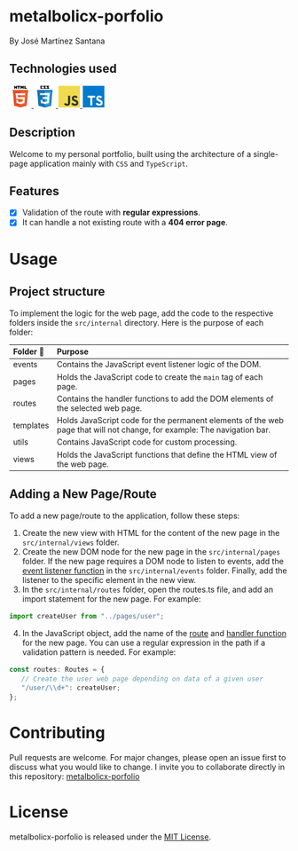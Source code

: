 # metalbolicx-porfolio

By José Martínez Santana

## Technologies used

<p align="left">
    <a href="https://www.w3.org/html/" target="_blank" rel="noreferrer">
        <img src="https://raw.githubusercontent.com/devicons/devicon/master/icons/html5/html5-original-wordmark.svg" alt="html5" width="40" height="40"/>
    </a>
    <a href="https://www.w3schools.com/css/" target="_blank" rel="noreferrer">
        <img src="https://raw.githubusercontent.com/devicons/devicon/master/icons/css3/css3-original-wordmark.svg" alt="css3" width="40" height="40"/>
    </a>
    <a href="https://developer.mozilla.org/en-US/docs/Web/JavaScript" target="_blank" rel="noreferrer">
        <img src="https://raw.githubusercontent.com/devicons/devicon/master/icons/javascript/javascript-original.svg" alt="javascript" width="40" height="40"/>
    </a>
    <a href="https://www.typescriptlang.org/" target="_blank" rel="noreferrer">
        <img src="https://raw.githubusercontent.com/devicons/devicon/master/icons/typescript/typescript-original.svg" alt="typescript" width="40" height="40"/>
    </a>
</p>

## Description

Welcome to my personal portfolio, built using the architecture of a single-page application mainly with `CSS` and `TypeScript`.

## Features

- [x] Validation of the route with **regular expressions**.
- [x] It can handle a not existing route with a **404 error page**.

# Usage

## Project structure

To implement the logic for the web page, add the code to the respective folders inside the `src/internal` directory. Here is the purpose of each folder:

|Folder 📁|Purpose|
|:---|:---|
|events|Contains the JavaScript event listener logic of the DOM.|
|pages|Holds the JavaScript code to create the `main` tag of each page.|
|routes|Contains the handler functions to add the DOM elements of the selected web page.|
|templates|Holds JavaScript code for the permanent elements of the web page that will not change, for example: The navigation bar.|
|utils|Contains JavaScript code for custom processing.|
|views|Holds the JavaScript functions that define the HTML view of the web page.|

## Adding a New Page/Route
To add a new page/route to the application, follow these steps:

1. Create the new view with HTML for the content of the new page in the `src/internal/views` folder.
2. Create the new DOM node for the new page in the `src/internal/pages` folder. If the new page requires a DOM node to listen to events, add the <ins>event listener function</ins> in the `src/internal/events` folder. Finally, add the listener to the specific element in the new view.
3. In the `src/internal/routes` folder, open the routes.ts file, and add an import statement for the new page. For example:

```TypeScript
import createUser from "../pages/user";
```

4. In the JavaScript object, add the name of the <ins>route</ins> and <ins>handler function</ins> for the new page. You can use a regular expression in the path if a validation pattern is needed. For example:

 ```TypeScript
const routes: Routes = {
    // Create the user web page depending on data of a given user
    "/user/\\d+": createUser;
};
 ```

# Contributing

Pull requests are welcome. For major changes, please open an issue first to discuss what you would like to change. I invite you to collaborate directly in this repository: [metalbolicx-porfolio](https://github.com/MetalbolicX/metalbolicx-porfolio)

# License

metalbolicx-porfolio is released under the [MIT License](https://opensource.org/licenses/MIT).